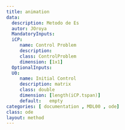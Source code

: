 ```yaml
---
title: animation
data: 
  description: Metodo de Es
  autor: JOroya
  MandatoryInputs:   
  iCP: 
     name: Control Problem
     description: 
     class: ControlProblem
     dimension: [1x1]
  OptionalInputs:
  U0:
     name: Initial Control 
     description: matrix 
     class: double
     dimension: [length(iCP.tspan)]
     default:   empty
categories: [ documentation , MDL00 , ode]
class: ode
layout: method
---
```

